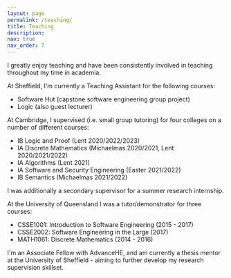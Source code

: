 ```yaml
---
layout: page
permalink: /teaching/
title: Teaching
description:
nav: true
nav_order: 7
---
```


I greatly enjoy teaching and have been consistently involved in teaching throughout my time in academia. 

At Sheffield, I'm currently a Teaching Assistant for the following courses: 
- Software Hut (capstone software engineering group project)
- Logic (also guest lecturer)

At Cambridge, I supervised (i.e. small group tutoring) for four colleges on a number of different courses:
- IB Logic and Proof (Lent 2020/2022/2023)
- IA Discrete Mathematics (Michaelmas 2020/2021, Lent 2020/2021/2022)
- IA Algorithms (Lent 2021)
- IA Software and Security Engineering (Easter 2021/2022)
- IB Semantics (Michaelmas 2021/2022)

I was additionally a secondary supervisor for a summer research internship.

At the University of Queensland I was a tutor/demonstrator for three courses:
- CSSE1001: Introduction to Software Engineering (2015 - 2017)
- CSSE2002: Software Engineering in the Large (2017)
- MATH1061: Discrete Mathematics (2014 - 2016)

I'm an Associate Fellow with AdvanceHE, and am currently a thesis mentor at the University of Sheffield - aiming to further develop my research supervision skillset.